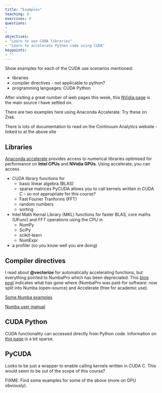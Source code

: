 ```yaml
---
title: "Examples"
teaching: 0
exercises: 0
questions:
- 
- 
objectives:
- "Learn to use CUDA libraries"
- "Learn to accelerate Python code using CUDA"
keypoints:
- ""
---
```

Show examples for each of the CUDA use scenarios mentioned:

- libraries
- compiler directives - not applicable to python?
- programming languages: CUDA Python

After visiting a great number of web pages this week,
this [NVidia page](https://developer.nvidia.com/how-to-cuda-python) is the main source I have
settled on.

There are two examples here using Anaconda Accelerate. 
Try these on Zrek.

There is lots of documentation to read on the Continuum Analytics website - linked to at the above site


## Libraries
[Anaconda accelerate](https://docs.continuum.io/accelerate/cudalibs)
provides access to numerical libraries optimised for performance on **Intel CPUs** and **NVidia GPUs**.
Using accelerate, you can access

* CUDA library functions for 
    * basic linear algebra (BLAS)
    * sparse matrices
PyCUDA allows you to call kernels written in CUDA C - so not appropriate for this course?
    * Fast Fourier Tranforms (FFT)
    * random numbers
    * sorting
* Intel Math Kernal Library (MKL) functions for faster BLAS, core maths (UFunc) and FFT operations 
using the CPU in
    * NumPy
    * SciPy
    * scikit-learn
    * NumExpr
* a profiler (so you know well you are doing) 

## Compiler directives
I read about **@vectorize** for automatically accelerating functions, but everything pointed to NumbaPro 
which has been depreciated.
This 
[blog post](https://www.continuum.io/blog/developer-blog/deprecating-numbapro-new-state-accelerate-anaconda)
indicates what has gone where (NumbaPro was paid-for software: now split into Numba (open-source) and 
Accelerate (free for academic use).

[Some Numba examples](http://numba.pydata.org/numba-doc/dev/user/examples.html)

[Numba user manual](http://numba.pydata.org/numba-doc/latest/user/index.html)

## CUDA Python
CUDA functionality can accessed directly from Python code. Information on 
[this page](https://docs.continuum.io/numbapro/CUDAJit) 
is a bit sparse.

## PyCUDA
Looks to be just a wrapper to enable calling kernels written in CUDA C.
This would seem to be out of the scope of this course?

FIXME:
Find some examples for some of the above (more on GPU obviously).
